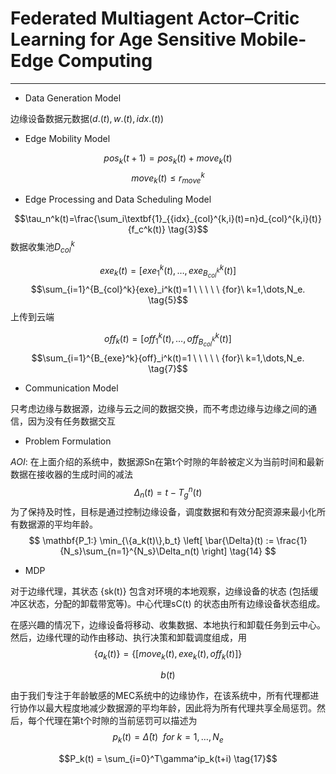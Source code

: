 # Federated Multiagent Actor–Critic Learning for Age Sensitive Mobile-Edge Computing
---
- Data Generation Model

边缘设备数据元数据$(d.(t),w.(t),idx.(t))$

- Edge Mobility Model

$${pos}_k(t+1) = {pos}_k(t)+{move}_k(t) \tag{1}$$
$${move}_k(t) \leq r_{move}^k \tag{2}$$

- Edge Processing and Data Scheduling Model

$$\tau_n^k(t)=\frac{\sum_i\textbf{1}_{{idx}_{col}^{k,i}(t)=n}d_{col}^{k,i}(t)}{f_c^k(t)} \tag{3}$$
数据收集池$D_{col}^k$

$${exe}_k(t) = \left[ {exe}_1^k(t) ,\dots,{exe}_{B^k_{col}}^k(t) \right] \tag{4}$$
$$\sum_{i=1}^{B_{col}^k}{exe}_i^k(t)=1   \ \ \ \ \ {for}\ k=1,\dots,N_e. \tag{5}$$
上传到云端

$${off}_k(t) = \left[ {off}_1^k(t) ,\dots,{off}_{B^k_{col}}^k(t) \right] \tag{6}$$
$$\sum_{i=1}^{B_{exe}^k}{off}_i^k(t)=1   \ \ \ \ \ {for}\ k=1,\dots,N_e. \tag{7}$$

- Communication Model

只考虑边缘与数据源，边缘与云之间的数据交换，而不考虑边缘与边缘之间的通信，因为没有任务数据交互

- Problem Formulation

*AOI*: 在上面介绍的系统中，数据源Sn在第t个时隙的年龄被定义为当前时间和最新数据在接收器的生成时间的减法
$$ \Delta_n(t) = t - T_g^n(t) \tag{13} $$
为了保持及时性，目标是通过控制边缘设备，调度数据和有效分配资源来最小化所有数据源的平均年龄。
$$ \mathbf{P_1:} \min_{\{a_k(t)\},b_t} \left[ \bar{\Delta}(t) := \frac{1}{N_s}\sum_{n=1}^{N_s}\Delta_n(t) \right] \tag{14} $$

- MDP

对于边缘代理，其状态 {sk(t)} 包含对环境的本地观察，边缘设备的状态 (包括缓冲区状态，分配的卸载带宽等)。中心代理sC(t) 的状态由所有边缘设备状态组成。

在感兴趣的情况下，边缘设备将移动、收集数据、本地执行和卸载任务到云中心。然后，边缘代理的动作由移动、执行决策和卸载调度组成，用
$$\{a_k(t)\} = \{[{move}_k(t), {exe}_k(t), {off}_k(t)]\} \tag{15}$$

$$ b(t) $$

由于我们专注于年龄敏感的MEC系统中的边缘协作，在该系统中，所有代理都进行协作以最大程度地减少数据源的平均年龄，因此将为所有代理共享全局惩罚。然后，每个代理在第t个时隙的当前惩罚可以描述为
$$ p_k(t) = \bar{\Delta}(t)\ \ for\ k=1,\dots,N_e \tag{16}$$

$$P_k(t) = \sum_{i=0}^T\gamma^ip_k(t+i) \tag{17}$$

